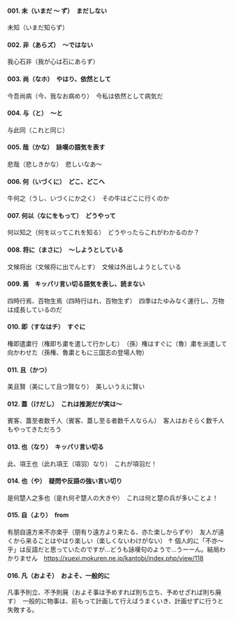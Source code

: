 #### 001. 未（いまだ 〜 ず）　まだしない
未知（いまだ知らず）
　
#### 002. 非（あらズ）　〜ではない
我心石非（我が心は石にあらず）

#### 003. 尚（なホ）　やはり、依然として
今吾尚病（今、我なお病めり）　今私は依然として病気だ

#### 004. 与（と）　〜と
与此同（これと同じ）

#### 005. 哉（かな）　詠嘆の語気を表す
悲哉（悲しきかな）　悲しいなあ〜

#### 006. 何（いづくに）　どこ、どこへ
牛何之（うし、いづくにか之く）　その牛はどこに行くのか

#### 007. 何以（なにをもって）　どうやって
何以知之（何を以ってこれを知る）　どうやったらこれがわかるのか？

#### 008. 将に（まさに）　〜しようとしている
文候将出（文候将に出でんとす）　文候は外出しようとしている

#### 009. 焉　キッパリ言い切る語気を表し、読まない
四時行焉、百物生焉（四時行はれ、百物生ず）　四季はたゆみなく運行し、万物は成長しているのだ

#### 010. 即（すなはチ）　すぐに
権即遣粛行（権即ち粛を遣して行かしむ）　（孫）権はすぐに（魯）粛を派遣して向かわせた（孫権、魯粛ともに三国志の登場人物）

#### 011. 且（かつ）
美且賢（美にして且つ賢なり）　美しいうえに賢い

#### 012. 蓋（けだし）　これは推測だが実は〜
賓客、蓋至者数千人（賓客、蓋し至る者数千人ならん）　客人はおそらく数千人もやってきただろう

#### 013. 也（なり）　キッパリ言い切る
此、項王也（此れ項王（項羽）なり）　これが項羽だ！

#### 014. 也（や）　疑問や反語の強い言い切り
是何楚人之多也（是れ何ぞ楚人の大きや）　これは何と楚の兵が多いことよ！

#### 015. 自（より）　from
有朋自遠方来不亦楽乎（朋有り遠方より来たる、亦た楽しからずや）　友人が遠くから来ることはやはり楽しい（楽しくないわけがない）
↑
個人的に「不亦～乎」は反語だと思っていたのですが…どうも詠嘆句のようで…うーーん。結局わかりません　https://xuexi.mokuren.ne.jp/kantobi/index.php/view/118

#### 016. 凡（およそ）　およそ、一般的に
凡事予則立、不予則廃（およそ事は予めすれば則ち立ち、予めせざれば則ち廃す）　一般的に物事は、前もって計画して行えばうまくいき、計画せずに行うと失敗する。